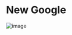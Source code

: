 # New Google

![image](https://user-images.githubusercontent.com/61161197/180443236-23fddb25-a023-4515-9023-8d705eecf37c.png)
